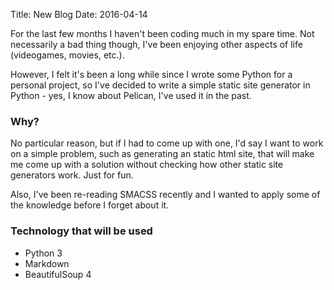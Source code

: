 Title: New Blog
Date: 2016-04-14

For the last few months I haven't been coding much in my spare time. Not necessarily a bad thing though, I've been enjoying other aspects of life (videogames, movies, etc.).

However, I felt it's been a long while since I wrote some Python for a personal project, so I've decided to write a simple static site generator in Python - yes, I know about Pelican, I've used it in the past.

### Why?

No particular reason, but if I had to come up with one, I'd say I want to work on a simple problem, such as generating an static html site, that will make me come up with a solution without checking how other static site generators work. Just for fun.

Also, I've been re-reading SMACSS recently and I wanted to apply some of the knowledge before I forget about it.

### Technology that will be used

- Python 3
- Markdown
- BeautifulSoup 4
